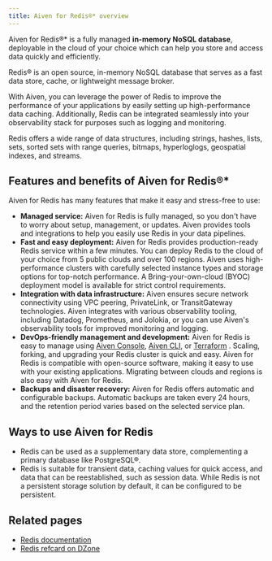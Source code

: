 ```yaml
---
title: Aiven for Redis®* overview
---
```


Aiven for Redis®\* is a fully managed **in-memory NoSQL database**,
deployable in the cloud of your choice which can help you store and
access data quickly and efficiently.

Redis® is an open source, in-memory NoSQL database that serves as a fast
data store, cache, or lightweight message broker.

With Aiven, you can leverage the power of Redis to improve the
performance of your applications by easily setting up high-performance
data caching. Additionally, Redis can be integrated seamlessly into your
observability stack for purposes such as logging and monitoring.

Redis offers a wide range of data structures, including strings, hashes,
lists, sets, sorted sets with range queries, bitmaps, hyperloglogs,
geospatial indexes, and streams.

## Features and benefits of Aiven for Redis®\*

Aiven for Redis has many features that make it easy and stress-free to
use:

-   **Managed service:** Aiven for Redis is fully managed, so you don't
    have to worry about setup, management, or updates. Aiven provides
    tools and integrations to help you easily use Redis in your data
    pipelines.
-   **Fast and easy deployment:** Aiven for Redis provides
    production-ready Redis service within a few minutes. You can deploy
    Redis to the cloud of your choice from 5 public clouds and over 100
    regions. Aiven uses high-performance clusters with carefully
    selected instance types and storage options for top-notch
    performance. A Bring-your-own-cloud (BYOC) deployment model is
    available for strict control requirements.
-   **Integration with data infrastructure:** Aiven ensures secure
    network connectivity using VPC peering, PrivateLink, or
    TransitGateway technologies. Aiven integrates with various
    observability tooling, including Datadog, Prometheus, and Jolokia,
    or you can use Aiven's observability tools for improved monitoring
    and logging.
-   **DevOps-friendly management and development:** Aiven for Redis is
    easy to manage using [Aiven Console](https://console.aiven.io/),
    [Aiven CLI](https://github.com/aiven/aiven-client), or
    [Terraform](/docs/tools/terraform) .
    Scaling, forking, and upgrading your Redis cluster is quick and
    easy. Aiven for Redis is compatible with open-source software,
    making it easy to use with your existing applications. Migrating
    between clouds and regions is also easy with Aiven for Redis.
-   **Backups and disaster recovery:** Aiven for Redis offers automatic
    and configurable backups. Automatic backups are taken every 24
    hours, and the retention period varies based on the selected service
    plan.

## Ways to use Aiven for Redis

-   Redis can be used as a supplementary data store, complementing a
    primary database like PostgreSQL®.
-   Redis is suitable for transient data, caching values for quick
    access, and data that can be reestablished, such as session data.
    While Redis is not a persistent storage solution by default, it can
    be configured to be persistent.

## Related pages

-   [Redis documentation](https://redis.io/documentation)
-   [Redis refcard on
    DZone](https://dzone.com/refcardz/getting-started-with-redis)
